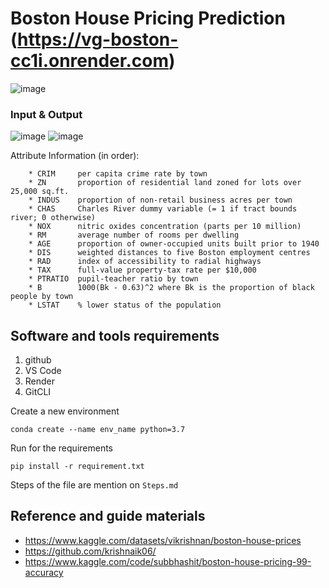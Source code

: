 # Boston House Pricing Prediction (https://vg-boston-cc1i.onrender.com)

![image](https://user-images.githubusercontent.com/67424390/209007126-ee923e4a-6a62-420a-878b-25c1f794813e.png)

### Input & Output
![image](https://user-images.githubusercontent.com/67424390/209007597-49acb296-3f39-4ee2-a508-89ba1d97d982.png)
![image](https://user-images.githubusercontent.com/67424390/209007590-51b79698-e444-4620-b93a-603b625ecfe4.png)


Attribute Information (in order):

        * CRIM     per capita crime rate by town
        * ZN       proportion of residential land zoned for lots over 25,000 sq.ft.
        * INDUS    proportion of non-retail business acres per town
        * CHAS     Charles River dummy variable (= 1 if tract bounds river; 0 otherwise)
        * NOX      nitric oxides concentration (parts per 10 million)
        * RM       average number of rooms per dwelling
        * AGE      proportion of owner-occupied units built prior to 1940
        * DIS      weighted distances to five Boston employment centres
        * RAD      index of accessibility to radial highways
        * TAX      full-value property-tax rate per $10,000
        * PTRATIO  pupil-teacher ratio by town
        * B        1000(Bk - 0.63)^2 where Bk is the proportion of black people by town
        * LSTAT    % lower status of the population

## Software and tools requirements

1. github
2. VS Code
3. Render
4. GitCLI

Create a new environment

```
conda create --name env_name python=3.7
```

Run for the requirements
```
pip install -r requirement.txt
```

Steps of the file are mention on ```Steps.md```
## Reference and guide materials 
* https://www.kaggle.com/datasets/vikrishnan/boston-house-prices
* https://github.com/krishnaik06/
* https://www.kaggle.com/code/subbhashit/boston-house-pricing-99-accuracy
